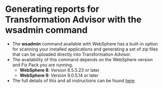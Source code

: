 # Generating reports for Transformation Advisor with the wsadmin command

 - The **wsadmin** command available with WebSphere has a built-in option for scanning your installed applications and generating a set of zip files that can be uploaded directly into Transformation Advisor.    
 - The availability of this command depends on the WebSphere version and Fix Pack you are running.   
   - **WebSphere 8**: Version 8.5.5.23 or later
   - **WebSphere 9**: Version 9.0.5.14 or later
 - The full details of this and all instructions can be found [here](https://www.ibm.com/docs/en/was-nd/9.0.5?topic=wsadmin-generating-migration-reports-migration-commands#txml_migration_commands__ta)
